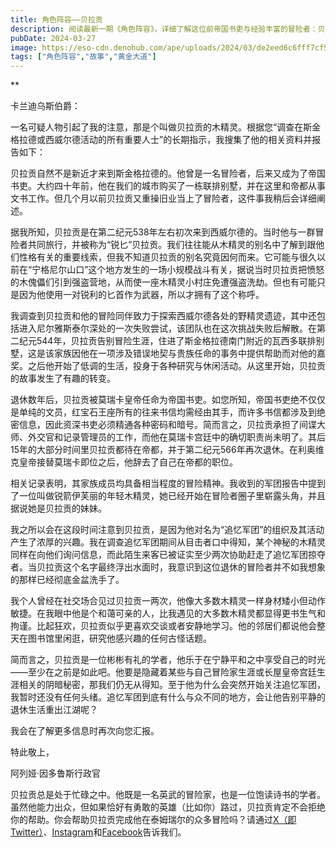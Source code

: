 ```yaml
---
title: 角色阵容——贝拉贡
description: 阅读最新一期《角色阵容》，详细了解这位前帝国书吏与经验丰富的冒险者：贝拉贡！
pubDate: 2024-03-27
image: https://eso-cdn.denohub.com/ape/uploads/2024/03/de2eed6c6fff7cf52eb2c7d06a50cac8.jpg
tags: ["角色阵容","故事","黄金大道"]
---
```


**

卡兰迪乌斯伯爵：

一名可疑人物引起了我的注意，那是个叫做贝拉贡的木精灵。根据您“调查在斯金格拉德或西威尔德活动的所有重要人士”的长期指示，我搜集了他的相关资料并报告如下：

贝拉贡自然不是新近才来到斯金格拉德的。他曾是一名冒险者，后来又成为了帝国书吏。大约四十年前，他在我们的城市购买了一栋联排别墅，并在这里和帝都从事文书工作。但几个月以前贝拉贡又重操旧业当上了冒险者，这件事我稍后会详细阐述。

据我所知，贝拉贡是在第二纪元538年左右初次来到西威尔德的。当时他与一群冒险者共同旅行，并被称为“锐匕”贝拉贡。我们往往能从木精灵的别名中了解到跟他们性格有关的重要线索，但我不知道贝拉贡的别名究竟因何而来。它可能与很久以前在“宁格尼尔山口”这个地方发生的一场小规模战斗有关，据说当时贝拉贡把愤怒的木傀儡们引到强盗营地，从而使一座木精灵小村庄免遭强盗洗劫。但也有可能只是因为他使用一对锐利的匕首作为武器，所以才拥有了这个称呼。

我调查到贝拉贡和他的冒险同伴致力于探索西威尔德各处的野精灵遗迹，其中还包括进入尼尔雅斯泰尔深处的一次失败尝试，该团队也在这次挑战失败后解散。在第二纪元544年，贝拉贡告别冒险生涯，住进了斯金格拉德南门附近的瓦西多联排别墅，这是该家族因他在一项涉及错误地契与贵族任命的事务中提供帮助而对他的嘉奖。之后他开始了低调的生活，投身于各种研究与休闲活动。从这里开始，贝拉贡的故事发生了有趣的转变。

退休数年后，贝拉贡被莫瑞卡皇帝任命为帝国书吏。如您所知，帝国书吏绝不仅仅是单纯的文员，红宝石王座所有的往来书信均需经由其手，而许多书信都涉及到绝密信息，因此资深书吏必须精通各种密码和暗号。简而言之，贝拉贡承担了间谍大师、外交官和记录管理员的工作，而他在莫瑞卡宫廷中的确切职责尚未明了。其后15年的大部分时间里贝拉贡都待在帝都，并于第二纪元566年再次退休。在利奥维克皇帝接替莫瑞卡即位之后，他辞去了自己在帝都的职位。 

相关记录表明，其家族成员均具备相当程度的冒险精神。我收到的军团报告中提到了一位叫做锐箭伊芙丽的年轻木精灵，她已经开始在冒险者圈子里崭露头角，并且据说她是贝拉贡的妹妹。

我之所以会在这段时间注意到贝拉贡，是因为他对名为“追忆军团”的组织及其活动产生了浓厚的兴趣。我在调查追忆军团期间从目击者口中得知，某个神秘的木精灵同样在向他们询问信息，而此陌生来客已被证实至少两次协助赶走了追忆军团掠夺者。当贝拉贡这个名字最终浮出水面时，我意识到这位退休的冒险者并不如我想象的那样已经彻底金盆洗手了。

我个人曾经在社交场合见过贝拉贡一两次，他像大多数木精灵一样身材矮小但动作敏捷。在我眼中他是个和蔼可亲的人，比我遇见的大多数木精灵都显得更书生气和拘谨。比起狂欢，贝拉贡似乎更喜欢交谈或者安静地学习。他的邻居们都说他会整天在图书馆里闲逛，研究他感兴趣的任何古怪话题。

简而言之，贝拉贡是一位彬彬有礼的学者，他乐于在宁静平和之中享受自己的时光——至少在之前是如此吧。他要是隐藏着某些与自己冒险家生涯或长屋皇帝宫廷生涯相关的阴暗秘密，那我们仍无从得知。至于他为什么会突然开始关注追忆军团，我暂时还没有任何头绪。追忆军团到底有什么与众不同的地方，会让他告别平静的退休生活重出江湖呢？

我会在了解更多信息时再次向您汇报。

特此敬上，

阿列娅·因多鲁斯行政官

贝拉贡总是处于忙碌之中。他既是一名英武的冒险家，也是一位饱读诗书的学者。虽然他能力出众，但如果恰好有勇敢的英雄（比如你）路过，贝拉贡肯定不会拒绝你的帮助。你会帮助贝拉贡完成他在泰姆瑞尔的众多冒险吗？请通过[X（即Twitter）](https://twitter.com/TESOnline)、[Instagram](https://www.instagram.com/elderscrollsonline/)和[Facebook](https://www.facebook.com/elderscrollsonline)告诉我们。
